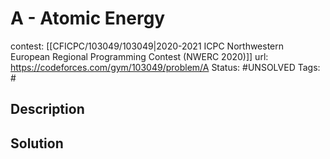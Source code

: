 # A - Atomic Energy

contest: [[CFICPC/103049/103049|2020-2021 ICPC Northwestern European Regional Programming Contest (NWERC 2020)]]
url: https://codeforces.com/gym/103049/problem/A
Status: #UNSOLVED
Tags: #

## Description

## Solution

